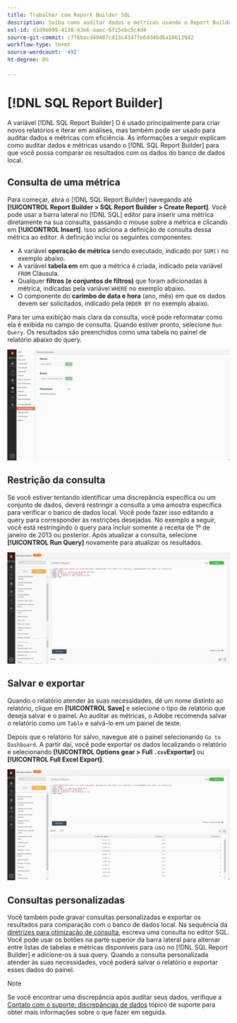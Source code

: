 ```yaml
---
title: Trabalhar com Report Builder SQL
description: Saiba como auditar dados e métricas usando o Report Builder SQL para poder comparar os resultados com os dados do banco de dados local.
exl-id: d1d9e099-4138-43e6-aaec-6f15ebc5c4d4
source-git-commit: c7f6bacd49487cd13c4347fe6dd46d6a10613942
workflow-type: tm+mt
source-wordcount: '492'
ht-degree: 0%

---
```


# [!DNL SQL Report Builder]

A variável [!DNL SQL Report Builder] O é usado principalmente para criar novos relatórios e iterar em análises, mas também pode ser usado para auditar dados e métricas com eficiência. As informações a seguir explicam como auditar dados e métricas usando o [!DNL SQL Report Builder] para que você possa comparar os resultados com os dados do banco de dados local.

## Consulta de uma métrica

Para começar, abra o [!DNL SQL Report Builder] navegando até **[!UICONTROL Report Builder > SQL Report Builder > Create Report]**. Você pode usar a barra lateral no [!DNL SQL] editor para inserir uma métrica diretamente na sua consulta, passando o mouse sobre a métrica e clicando em **[!UICONTROL Insert]**. Isso adiciona a definição de consulta dessa métrica ao editor. A definição inclui os seguintes componentes:

- A variável **operação de métrica** sendo executado, indicado por `SUM()` no exemplo abaixo.
- A variável **tabela em** em que a métrica é criada, indicado pela variável `FROM` Cláusula.
- Qualquer **filtros (e conjuntos de filtros)** que foram adicionadas à métrica, indicadas pela variável `WHERE` no exemplo abaixo.
- O componente do **carimbo de data e hora** (ano, mês) em que os dados devem ser solicitados, indicado pela `ORDER BY` no exemplo abaixo.

Para ter uma exibição mais clara da consulta, você pode reformatar como ela é exibida no campo de consulta. Quando estiver pronto, selecione `Run Query`. Os resultados são preenchidos como uma tabela no painel de relatório abaixo do query.

![](../../assets/run-query-results.gif)

## Restrição da consulta

Se você estiver tentando identificar uma discrepância específica ou um conjunto de dados, deverá restringir a consulta a uma amostra específica para verificar o banco de dados local. Você pode fazer isso editando a query para corresponder às restrições desejadas. No exemplo a seguir, você está restringindo o query para incluir somente a receita de 1º de janeiro de 2013 ou posterior. Após atualizar a consulta, selecione **[!UICONTROL Run Query]** novamente para atualizar os resultados.

![](../../assets/restricting-query.gif)

## Salvar e exportar

Quando o relatório atender às suas necessidades, dê um nome distinto ao relatório, clique em **[!UICONTROL Save]** e selecione o tipo de relatório que deseja salvar e o painel. Ao auditar as métricas, o Adobe recomenda salvar o relatório como um `Table` e salvá-lo em um painel de teste.

Depois que o relatório for salvo, navegue até o painel selecionando `Go to Dashboard`. A partir daí, você pode exportar os dados localizando o relatório e selecionando **[!UICONTROL Options gear > Full `.csv`Exportar]** ou **[!UICONTROL Full Excel Export]**.

![](../../assets/export-dboard-data.gif)

## Consultas personalizadas

Você também pode gravar consultas personalizadas e exportar os resultados para comparação com o banco de dados local. Na sequência da [diretrizes para otimização de consulta](../../best-practices/optimizing-your-sql-queries.md), escreva uma consulta no editor SQL. Você pode usar os botões na parte superior da barra lateral para alternar entre listas de tabelas e métricas disponíveis para uso no [!DNL SQL Report Builder] e adicione-os à sua query. Quando a consulta personalizada atender às suas necessidades, você poderá salvar o relatório e exportar esses dados do painel.

>[!NOTE]
>
>Se você encontrar uma discrepância após auditar seus dados, verifique a [Contato com o suporte: discrepâncias de dados](https://experienceleague.adobe.com/docs/commerce-knowledge-base/kb/troubleshooting/miscellaneous/mbi-data-discrepancies.html) tópico de suporte para obter mais informações sobre o que fazer em seguida.
